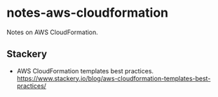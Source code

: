 # notes-aws-cloudformation
Notes on AWS CloudFormation.


## Stackery
* AWS CloudFormation templates best practices.  https://www.stackery.io/blog/aws-cloudformation-templates-best-practices/
